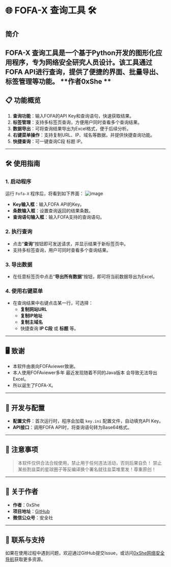 
# 🌐 FOFA-X 查询工具 🛠️

## 简介
**FOFA-X 查询工具**是一个基于Python开发的图形化应用程序，专为网络安全研究人员设计。该工具通过FOFA API进行查询，提供了便捷的界面、批量导出、标签管理等功能。
**作者0xShe
**
---

## 📋 功能概览
1. **查询功能**：输入FOFA的API Key和查询语句，快速获取结果。
2. **标签管理**：支持多标签页查询，方便用户同时查看多个查询结果。
3. **数据导出**：可将查询结果导出为Excel格式，便于后续分析。
4. **右键菜单操作**：支持复制URL、IP、域名等数据，并提供快捷查询功能。
5. **快捷查询**：可一键查询C段 标题 IP。

---

## 🛠️ 使用指南
### 1. 启动程序
运行 `Fofa-X` 程序后，将看到如下界面：
![image](https://github.com/user-attachments/assets/1d5db17d-d78c-43e8-a160-d2adb21342eb)

- **Key输入框**：输入FOFA API的Key。
- **条数输入框**：设置查询返回的结果条数。
- **查询语句输入框**：输入FOFA支持的查询语句。

### 2. 执行查询
- 点击“**查询**”按钮即可发送请求，并显示结果于新标签页中。
- 支持多标签查询，用户可同时查看多个查询结果。

### 3. 导出数据
- 在任意标签页中点击“**导出所有数据**”按钮，即可将当前数据导出为Excel。

### 4. 使用右键菜单
- 在查询结果中右键点击某一行，可选择：
  - **复制网站URL**
  - **复制IP地址**
  - **复制主域名**
  - 快捷查询 **IP C段** 或 **标题** 等。

---

## 🖥️ 致谢
- 本软件由衷向FOFAviewer致谢。
- 本人使用FOFAviewer多年 最近发现随着不同的Java版本 会导致无法导出Excel。
- 所以诞生了FOFA-X。

---

## 🔧 开发与配置
- **配置文件**：首次运行时，程序会加载 `key.ini` 配置文件，自动填充API Key。
- **API接口**：调用FOFA API时，将查询语句转为Base64格式。

---

## 🔴 注意事项
> 本软件仅供合法合规使用，禁止用于任何违法活动，否则后果自负！
> 禁止某些割韭菜的星球圈子等反编译换个署名就往韭菜堆里发！尊重原创！

---

## 📢 关于作者
- **作者**：0xShe
- **项目地址**：[GitHub](https://github.com/0xShe/FOFA-X)
- **微信公众号**：安全社

---

## 🚀 联系与支持
如果在使用过程中遇到问题，欢迎通过GitHub提交Issue，或访问[0xShe网络安全导航](http://sbbbb.cn)获取更多资源。
